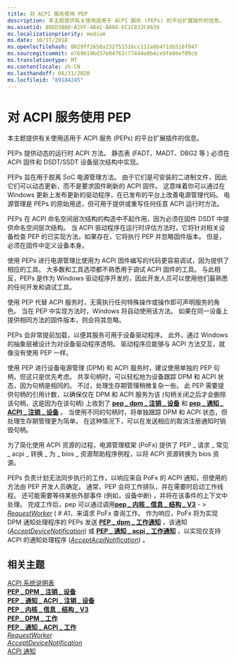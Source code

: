 ```yaml
---
title: 对 ACPI 服务使用 PEP
description: 本主题提供有关使用适用于 ACPI 服务 (PEPs) 的平台扩展插件的信息。
ms.assetid: 80ED3B80-A1FF-4A41-BA88-EC1C832C4639
ms.localizationpriority: medium
ms.date: 10/17/2018
ms.openlocfilehash: 8029ff2658a232f51516cc112a8b4f1db516f947
ms.sourcegitcommit: e769619bd37e04762c77444e8b4ce9fe86ef09cb
ms.translationtype: MT
ms.contentlocale: zh-CN
ms.lasthandoff: 08/31/2020
ms.locfileid: "89184245"
---
```

# <a name="using-peps-for-acpi-services"></a>对 ACPI 服务使用 PEP


本主题提供有关使用适用于 ACPI 服务 (PEPs) 的平台扩展插件的信息。

PEPs 提供动态的运行时 ACPI 方法。 静态表 (FADT、MADT、DBG2 等 ) 必须在 ACPI 固件和 DSDT/SSDT 设备层次结构中实现。

PEPs 旨在用于脱离 SoC 电源管理方法。 由于它们是可安装的二进制文件，因此它们可以动态更新，而不是要求固件刷新的 ACPI 固件。 这意味着你可以通过在 Windows 更新上发布更新的驱动程序，在已发布的平台上改善电源管理代码。 电源管理是 PEPs 的原始用途，但可用于提供或重写任何任意 ACPI 运行时方法。

PEPs 在 ACPI 命名空间层次结构的构造中不起作用，因为必须在固件 DSDT 中提供命名空间层次结构。 当 ACPI 驱动程序在运行时评估方法时，它将针对相关设备检查 PEP 的已实现方法，如果存在，它将执行 PEP 并忽略固件版本。 但是，必须在固件中定义设备本身。

使用 PEPs 进行电源管理比使用为 ACPI 固件编写的代码更容易调试，因为提供了相应的工具。 大多数和工具选项都不熟悉用于调试 ACPI 固件的工具。 与此相反，PEPs 是作为 Windows 驱动程序开发的，因此开发人员可以使用他们最熟悉的任何开发和调试工具。

使用 PEP 代替 ACPI 服务时，无需执行任何特殊操作或操作即可声明服务的角色。 当在 PEP 中实现方法时，Windows 将自动使用该方法。 如果在同一设备上提供相同方法的固件版本，则会将其忽略。

PEPs 会非常提前加载，以便其服务可用于设备驱动程序。 此外，通过 Windows 的抽象层被设计为对设备驱动程序透明。 驱动程序应能够与 ACPI 方法交互，就像没有使用 PEP 一样。

使用 PEP 进行设备电源管理 (DPM) 和 ACPI 服务时，建议使用单独的 PEP 句柄，但这只是优先考虑。 共享句柄时，可以轻松地为设备跟踪 DPM 和 ACPI 状态，因为句柄是相同的。 不过，处理生存期管理稍微复杂一些。 此 PEP 需要提供句柄的引用计数，以确保仅在 DPM 和 ACPI 服务为该 (句柄关闭之后才会删除该句柄，这是因为在该句柄) 上收到了 [**pep \_ dpm \_ 注销 \_ 设备**](/windows-hardware/drivers/ddi/index) 和 [**pep \_ 通知 \_ ACPI \_ 注销 \_ 设备**](/windows-hardware/drivers/ddi/index) 。 当使用不同的句柄时，将单独跟踪 DPM 和 ACPI 状态，但处理生存期管理更为简单。 在这种情况下，可以在发送相应的取消注册通知时销毁句柄。

为了简化使用 ACPI 资源的过程，电源管理框架 (PoFx) 提供了 PEP \_ 请求 \_ 常见 \_ acpi \_ 转换 \_ 为 \_ bios \_ 资源帮助程序例程，以将 ACPI 资源转换为 bios 资源。

PEPs 负责计划无法同步执行的工作，以响应来自 PoFx 的 ACPI 通知，但使用的方法由 PEP 开发人员确定。 通常，PEP 会将工作排队，并在需要时启动工作线程。 还可能需要等待某些外部事件 (例如，设备中断) ，并将在该事件的上下文中处理。 完成工作后，pep 可以通过调用[**pep \_ 内核 \_ 信息 \_ 结构 \_ V3**](/windows-hardware/drivers/ddi/pepfx/ns-pepfx-_pep_kernel_information_struct_v3) - &gt; [*RequestWorker*](/windows-hardware/drivers/ddi/pepfx/nc-pepfx-pofxcallbackrequestworker) ( # A1，来请求 PoFx 查询工作。 作为响应，PoFx 将为实现 DPM 通知处理程序的 PEPs 发送 [**PEP \_ dpm \_ 工作通知**](/windows-hardware/drivers/ddi/index) ，该通知 ([*AcceptDeviceNotification*](/windows-hardware/drivers/ddi/pepfx/nc-pepfx-pepcallbacknotifydpm)) 或 [**PEP \_ 通知 \_ acpi \_ 工作通知**](/windows-hardware/drivers/ddi/index) ，以实现仅支持 ACPI 的通知处理程序 ([*AcceptAcpiNotification*](/windows-hardware/drivers/ddi/pepfx/nc-pepfx-pepcallbacknotifyacpi)) 。

## <a name="related-topics"></a>相关主题
[ACPI 系统说明表](../bringup/acpi-system-description-tables.md)  
[**PEP \_ DPM \_ 注销 \_ 设备**](/windows-hardware/drivers/ddi/index)  
[**PEP \_ 通知 \_ ACPI \_ 注销 \_ 设备**](/windows-hardware/drivers/ddi/index)  
[**PEP \_ 内核 \_ 信息 \_ 结构 \_ V3**](/windows-hardware/drivers/ddi/pepfx/ns-pepfx-_pep_kernel_information_struct_v3)  
[**PEP \_ DPM \_ 工作**](/windows-hardware/drivers/ddi/index)  
[**PEP \_ 通知 \_ ACPI \_ 工作**](/windows-hardware/drivers/ddi/index)  
[*RequestWorker*](/windows-hardware/drivers/ddi/pepfx/nc-pepfx-pofxcallbackrequestworker)  
[*AcceptDeviceNotification*](/windows-hardware/drivers/ddi/pepfx/nc-pepfx-pepcallbacknotifydpm)  
[ACPI 通知](/windows-hardware/drivers/ddi/index)